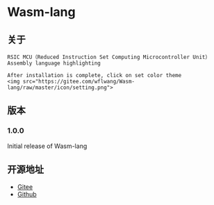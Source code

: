 # Wasm-lang 


## 关于
    RSIC MCU（Reduced Instruction Set Computing Microcontroller Unit）Assembly language highlighting

    After installation is complete, click on set color theme
    <img src="https://gitee.com/wflwang/Wasm-lang/raw/master/icon/setting.png">




## 版本

<!--Users appreciate release notes as you update your extension.-->

### 1.0.0

Initial release of Wasm-lang

## 开源地址
* [Gitee](https://gitee.com/wflwang/Wasm-lang)
* [Github](https://github.com/wflwang/Wasm-lang)

